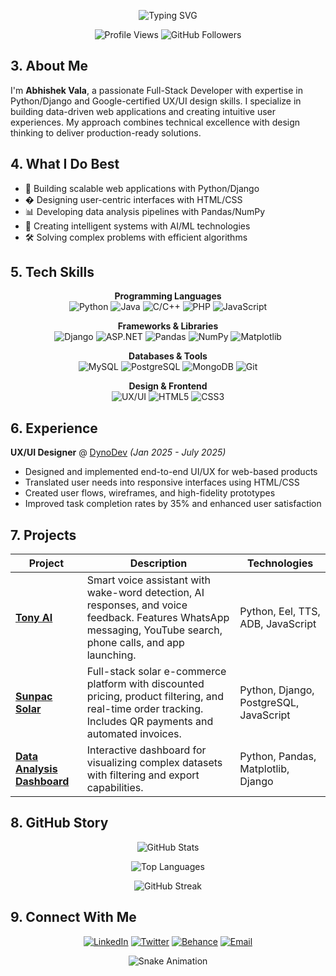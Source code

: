 <div align="center">
  
  <!-- 1. Animated Text -->
  ![Typing SVG](https://readme-typing-svg.demolab.com?font=Fira+Code&weight=600&size=28&duration=2800&pause=1000&color=00BFFF&background=00000000&center=true&vCenter=true&width=750&height=100&lines=%F0%9F%91%8B+Hello%2C+I'm+Abhishek+Vala!;%F0%9F%92%BB+Full-Stack+Developer;%F0%9F%93%8A+Data+Analyst+%26+UX%2FUI+Designer;%F0%9F%A7%A0+AI%2FML+Enthusiast;%F0%9F%9B%A0%EF%B8%8F+Data+Engineer)

  <!-- 2. Profile Views and Followers -->
  <div align="center">
    <img src="https://komarev.com/ghpvc/?username=Abhivala25&label=Profile+Views&color=blueviolet&style=flat" alt="Profile Views"/>
    <img src="https://img.shields.io/github/followers/Abhivala25?label=Follow&style=social" alt="GitHub Followers"/>
  </div>

</div>

## 3. About Me
I'm **Abhishek Vala**, a passionate Full-Stack Developer with expertise in Python/Django and Google-certified UX/UI design skills. I specialize in building data-driven web applications and creating intuitive user experiences. My approach combines technical excellence with design thinking to deliver production-ready solutions.

## 4. What I Do Best
- 🔧 Building scalable web applications with Python/Django
- � Designing user-centric interfaces with HTML/CSS
- 📊 Developing data analysis pipelines with Pandas/NumPy
- 🤖 Creating intelligent systems with AI/ML technologies
- 🛠️ Solving complex problems with efficient algorithms

## 5. Tech Skills
<div align="center">
  
**Programming Languages**  
![Python](https://img.shields.io/badge/Python-3776AB?style=for-the-badge&logo=python&logoColor=white)
![Java](https://img.shields.io/badge/Java-007396?style=for-the-badge&logo=java&logoColor=white)
![C/C++](https://img.shields.io/badge/C/C++-00599C?style=for-the-badge&logo=c%2B%2B&logoColor=white)
![PHP](https://img.shields.io/badge/PHP-777BB4?style=for-the-badge&logo=php&logoColor=white)
![JavaScript](https://img.shields.io/badge/JavaScript-F7DF1E?style=for-the-badge&logo=javascript&logoColor=black)

**Frameworks & Libraries**  
![Django](https://img.shields.io/badge/Django-092E20?style=for-the-badge&logo=django&logoColor=white)
![ASP.NET](https://img.shields.io/badge/ASP.NET-512BD4?style=for-the-badge&logo=dot-net&logoColor=white)
![Pandas](https://img.shields.io/badge/Pandas-150458?style=for-the-badge&logo=pandas&logoColor=white)
![NumPy](https://img.shields.io/badge/NumPy-013243?style=for-the-badge&logo=numpy&logoColor=white)
![Matplotlib](https://img.shields.io/badge/Matplotlib-11557C?style=for-the-badge&logo=matplotlib&logoColor=white)

**Databases & Tools**  
![MySQL](https://img.shields.io/badge/MySQL-4479A1?style=for-the-badge&logo=mysql&logoColor=white)
![PostgreSQL](https://img.shields.io/badge/PostgreSQL-336791?style=for-the-badge&logo=postgresql&logoColor=white)
![MongoDB](https://img.shields.io/badge/MongoDB-47A248?style=for-the-badge&logo=mongodb&logoColor=white)
![Git](https://img.shields.io/badge/Git-F05032?style=for-the-badge&logo=git&logoColor=white)

**Design & Frontend**  
![UX/UI](https://img.shields.io/badge/UX/UI-Design-FF69B4?style=for-the-badge&logo=adobexd&logoColor=white)
![HTML5](https://img.shields.io/badge/HTML5-E34F26?style=for-the-badge&logo=html5&logoColor=white)
![CSS3](https://img.shields.io/badge/CSS3-1572B6?style=for-the-badge&logo=css3&logoColor=white)

</div>

## 6. Experience
**UX/UI Designer** @ [DynoDev](https://dynodev.example.com) *(Jan 2025 - July 2025)*  
- Designed and implemented end-to-end UI/UX for web-based products
- Translated user needs into responsive interfaces using HTML/CSS
- Created user flows, wireframes, and high-fidelity prototypes
- Improved task completion rates by 35% and enhanced user satisfaction

## 7. Projects
<div align="center">

| Project | Description | Technologies |
|---------|-------------|--------------|
| **[Tony AI](https://github.com/Abhivala25/tony-ai)** | Smart voice assistant with wake-word detection, AI responses, and voice feedback. Features WhatsApp messaging, YouTube search, phone calls, and app launching. | Python, Eel, TTS, ADB, JavaScript |
| **[Sunpac Solar](https://github.com/Abhivala25/sunpac-solar)** | Full-stack solar e-commerce platform with discounted pricing, product filtering, and real-time order tracking. Includes QR payments and automated invoices. | Python, Django, PostgreSQL, JavaScript |
| **[Data Analysis Dashboard](https://github.com/Abhivala25/data-dashboard)** | Interactive dashboard for visualizing complex datasets with filtering and export capabilities. | Python, Pandas, Matplotlib, Django |

</div>

## 8. GitHub Story
<div align="center">
  
  ![GitHub Stats](https://github-readme-stats.vercel.app/api?username=Abhivala25&show_icons=true&theme=radical)
  
  ![Top Languages](https://github-readme-stats.vercel.app/api/top-langs/?username=Abhivala25&layout=compact&theme=radical)
  
  ![GitHub Streak](https://streak-stats.demolab.com/?user=Abhivala25&theme=radical)

</div>

## 9. Connect With Me
<div align="center">
  
  [![LinkedIn](https://img.shields.io/badge/LinkedIn-0077B5?style=for-the-badge&logo=linkedin&logoColor=white)](https://www.linkedin.com/in/abhi-vala-380375288/)
  [![Twitter](https://img.shields.io/badge/Twitter-1DA1F2?style=for-the-badge&logo=twitter&logoColor=white)](https://x.com/abhi_va1a)
  [![Behance](https://img.shields.io/badge/Behance-1769FF?style=for-the-badge&logo=behance&logoColor=white)](https://www.behance.net/abhivala)
  [![Email](https://img.shields.io/badge/Email-D14836?style=for-the-badge&logo=gmail&logoColor=white)](mailto:abhivala55@gmail.com)

</div>

<!-- Snake Animation -->
<div align="center">
  <img src="https://github.com/Abhivala25/Abhivala25/blob/output/github-contribution-grid-snake.svg" alt="Snake Animation"/>
</div>
